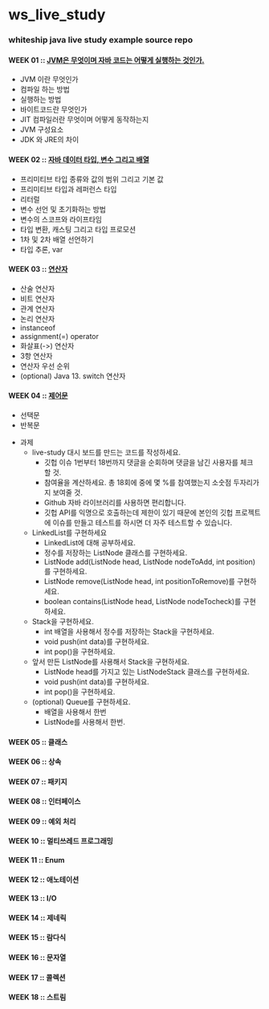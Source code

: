 # ws_live_study
### whiteship java live study example source repo

#### WEEK 01 :: [JVM은 무엇이며 자바 코드는 어떻게 실행하는 것인가.](https://hsm622.blog.me/222138523668)
- JVM 이란 무엇인가
- 컴파일 하는 방법
- 실행하는 방법
- 바이트코드란 무엇인가
- JIT 컴파일러란 무엇이며 어떻게 동작하는지
- JVM 구성요소
- JDK 와 JRE의 차이

#### WEEK 02 :: [자바 데이터 타입, 변수 그리고 배열](https://hsm622.blog.me/222144931396)
- 프리미티브 타입 종류와 값의 범위 그리고 기본 값
- 프리미티브 타입과 레퍼런스 타입
- 리터럴
- 변수 선언 및 초기화하는 방법
- 변수의 스코프와 라이프타임
- 타입 변환, 캐스팅 그리고 타입 프로모션
- 1차 및 2차 배열 선언하기
- 타입 추론, var

#### WEEK 03 :: [연산자](https://hsm622.blog.me/222150928707)
- 산술 연산자
- 비트 연산자
- 관계 연산자
- 논리 연산자
- instanceof
- assignment(=) operator
- 화살표(->) 연산자
- 3항 연산자
- 연산자 우선 순위
- (optional) Java 13. switch 연산자

#### WEEK 04 :: [제어문](https://hsm622.blog.me/222159930944)
- 선택문
- 반복문
+ 과제
  + live-study 대시 보드를 만드는 코드를 작성하세요.
    + 깃헙 이슈 1번부터 18번까지 댓글을 순회하며 댓글을 남긴 사용자를 체크 할 것.
    + 참여율을 계산하세요. 총 18회에 중에 몇 %를 참여했는지 소숫점 두자리가지 보여줄 것.
    + Github 자바 라이브러리를 사용하면 편리합니다.
    + 깃헙 API를 익명으로 호출하는데 제한이 있기 때문에 본인의 깃헙 프로젝트에 이슈를 만들고 테스트를 하시면 더 자주 테스트할 수 있습니다.
  + LinkedList를 구현하세요
    + LinkedList에 대해 공부하세요.
    + 정수를 저장하는 ListNode 클래스를 구현하세요.
    + ListNode add(ListNode head, ListNode nodeToAdd, int position)를 구현하세요.
    + ListNode remove(ListNode head, int positionToRemove)를 구현하세요.
    + boolean contains(ListNode head, ListNode nodeTocheck)를 구현하세요.
  + Stack을 구현하세요.
    + int 배열을 사용해서 정수를 저장하는 Stack을 구현하세요.
    + void push(int data)를 구현하세요.
    + int pop()을 구현하세요.
  + 앞서 만든 ListNode를 사용해서 Stack을 구현하세요.
    + ListNode head를 가지고 있는 ListNodeStack 클래스를 구현하세요.
    + void push(int data)를 구현하세요.
    + int pop()을 구현하세요.
  + (optional) Queue를 구현하세요.
    + 배열을 사용해서 한번
    + ListNode를 사용해서 한번.

#### WEEK 05 :: 클래스
#### WEEK 06 :: 상속
#### WEEK 07 :: 패키지
#### WEEK 08 :: 인터페이스
#### WEEK 09 :: 예외 처리
#### WEEK 10 :: 멀티쓰레드 프로그래밍
#### WEEK 11 :: Enum
#### WEEK 12 :: 애노테이션
#### WEEK 13 :: I/O
#### WEEK 14 :: 제네릭
#### WEEK 15 :: 람다식
#### WEEK 16 :: 문자열
#### WEEK 17 :: 콜렉션
#### WEEK 18 :: 스트림

